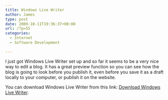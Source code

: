 ```yaml
---
title: Windows Live Writer
author: James
type: post
date: 2009-10-11T19:36:37+00:00
url: /?p=55
categories:
  - Internet
  - Software Development

---
```

I just got Windows Live Writer set up and so far it seems to be a very nice way to edit a blog. It has a great preview function so you can see how the blog is going to look before you publish it, even before you save it as a draft locally to your computer, or publish it on the website.

You can download Windows Live Writer from this link: [Download Windows Live Writer][1].

 [1]: http://download.live.com/writer
